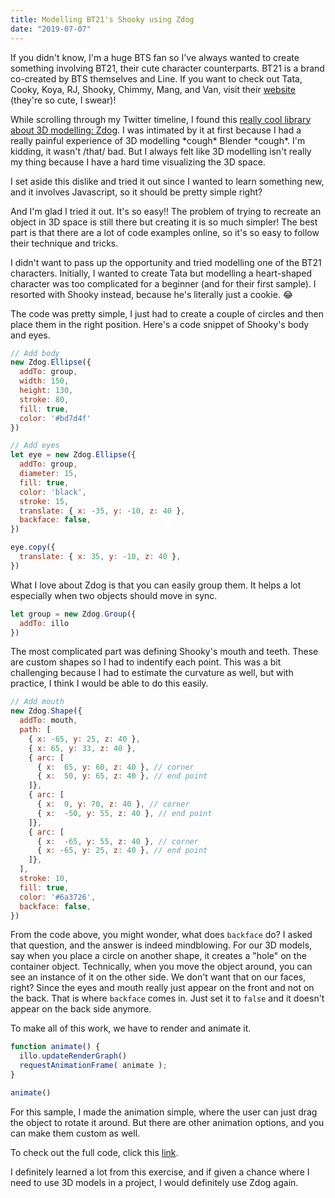 ```yaml
---
title: Modelling BT21's Shooky using Zdog
date: "2019-07-07"
---
```


If you didn't know, I'm a huge BTS fan so I've always wanted to create something involving BT21, their cute character counterparts. BT21 is a brand co-created by BTS themselves and Line. If you want to check out Tata, Cooky, Koya, RJ, Shooky, Chimmy, Mang, and Van, visit their [website](https://www.bt21.com/) (they're so cute, I swear)!

While scrolling through my Twitter timeline, I found this [really cool library about 3D modelling: Zdog](https://twitter.com/desandro/status/1133373535542489088). I was intimated by it at first because I had a really painful experience of 3D modelling &ast;cough&ast; Blender &ast;cough&ast;. I'm kidding, it wasn't /that/ bad. But I always felt like 3D modelling isn't really my thing because I have a hard time visualizing the 3D space.

I set aside this dislike and tried it out since I wanted to learn something new, and it involves Javascript, so it should be pretty simple right?

And I'm glad I tried it out. It's so easy!! The problem of trying to recreate an object in 3D space is still there but creating it is so much simpler! The best part is that there are a lot of code examples online, so it's so easy to follow their technique and tricks.

I didn't want to pass up the opportunity and tried modelling one of the BT21 characters. Initially, I wanted to create Tata but modelling a heart-shaped character was too complicated for a beginner (and for their first sample). I resorted with Shooky instead, because he's literally just a cookie. 😂

The code was pretty simple, I just had to create a couple of circles and then place them in the right position. Here's a code snippet of Shooky's body and eyes.

```javascript
// Add body
new Zdog.Ellipse({
  addTo: group,
  width: 150,
  height: 130,
  stroke: 80,
  fill: true,
  color: '#bd7d4f'
})

// Add eyes
let eye = new Zdog.Ellipse({
  addTo: group,
  diameter: 15,
  fill: true,
  color: 'black',
  stroke: 15,
  translate: { x: -35, y: -10, z: 40 },
  backface: false,
})

eye.copy({
  translate: { x: 35, y: -10, z: 40 },
})

````

What I love about Zdog is that you can easily group them. It helps a lot especially when two objects should move in sync.

```javascript
let group = new Zdog.Group({
  addTo: illo
})
```

The most complicated part was defining Shooky's mouth and teeth. These are custom shapes so I had to indentify each point. This was a bit challenging because I had to estimate the curvature as well, but with practice, I think I would be able to do this easily.

```javascript
// Add mouth
new Zdog.Shape({
  addTo: mouth,
  path: [
    { x: -65, y: 25, z: 40 },
    { x: 65, y: 33, z: 40 },
    { arc: [
      { x:  65, y: 60, z: 40 }, // corner
      { x:  50, y: 65, z: 40 }, // end point
    ]},
    { arc: [
      { x:  0, y: 70, z: 40 }, // corner
      { x:  -50, y: 55, z: 40 }, // end point
    ]},
    { arc: [
      { x:  -65, y: 55, z: 40 }, // corner
      { x: -65, y: 25, z: 40 }, // end point
    ]},
  ],
  stroke: 10,
  fill: true,
  color: '#6a3726',
  backface: false,
})
```

From the code above, you might wonder, what does `backface` do? I asked that question, and the answer is indeed mindblowing. For our 3D models, say when you place a circle on another shape, it creates a "hole" on the container object. Technically, when you move the object around, you can see an instance of it on the other side. We don't want that on our faces, right? Since the eyes and mouth really just appear on the front and not on the back. That is where `backface` comes in. Just set it to `false` and it doesn't appear on the back side anymore.

To make all of this work, we have to render and animate it.

```javascript
function animate() {
  illo.updateRenderGraph()
  requestAnimationFrame( animate );
}

animate()
```

For this sample, I made the animation simple, where the user can just drag the object to rotate it around. But there are other animation options, and you can make them custom as well.

To check out the full code, click this [link](https://codepen.io/binkymilk/pen/bPNLWN).

I definitely learned a lot from this exercise, and if given a chance where I need to use 3D models in a project, I would definitely use Zdog again.